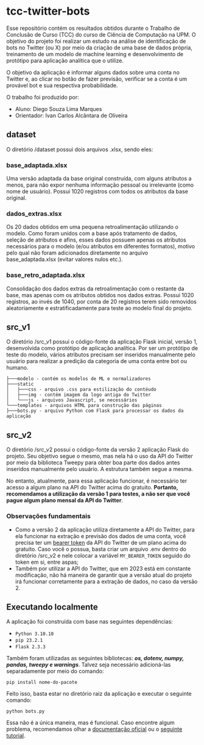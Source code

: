 # tcc-twitter-bots
Esse repositório contém os resultados obtidos durante o Trabalho de Conclusão de Curso (TCC) do curso de Ciência de Computação na UPM. O objetivo do projeto foi realizar um estudo na análise de identificação de bots no Twitter (ou X) por meio da criação de uma base de dados própria, treinamento de um modelo de machine learning e desenvolvimento de protótipo para aplicação analítica que o utilize.

O objetivo da aplicação é informar alguns dados sobre uma conta no Twitter e, ao clicar no botão de fazer previsão, verificar se a conta é um provável bot e sua respectiva probabilidade.

O trabalho foi produzido por:
- Aluno: Diego Souza Lima Marques
- Orientador: Ivan Carlos Alcântara de Oliveira

## dataset
O diretório /dataset possui dois arquivos .xlsx, sendo eles:

### base_adaptada.xlsx

Uma versão adaptada da base original construída, com alguns atributos a menos, para não expor nenhuma informação pessoal ou irrelevante (como nome de usuário). Possui 1020 registros com todos os atributos da base original.

### dados_extras.xlsx

Os 20 dados obtidos em uma pequena retroalimentação utilizando o modelo. Como foram unidos com a base após tratamento de dados, seleção de atributos e afins, esses dados possuem apenas os atributos necessários para o modelo (e/ou atributos em diferentes formatos), motivo pelo qual não foram adicionados diretamente no arquivo base_adaptada.xlsx (evitar valores nulos etc.).

### base_retro_adaptada.xlsx

Consolidação dos dados extras da retroalimentação com o restante da base, mas apenas com os atributos obtidos nos dados extras. Possui 1020 registros, ao invés de 1040, por conta de 20 registros terem sido removidos aleatoriamente e estratificadamente para teste ao modelo final do projeto.

## src_v1
O diretório /src_v1 possui o código-fonte da aplicação Flask inicial, versão 1, desenvolvida como protótipo de aplicação analítica. Por ser um protótipo de teste do modelo, vários atributos precisam ser inseridos manualmente pelo usuário para realizar a predição da categoria de uma conta entre bot ou humano.

```
├───modelo - contém os modelos de ML e normalizadores
├───static
│   ├───css - arquivo .css para estilização do contéudo
│   ├───img - contém imagem da logo antiga do Twitter
│   └───js - arquivos Javascript, se necessários
└───templates - arquivos HTML para construção das páginas
├───bots.py - arquivo Python com Flask para processar os dados da aplicação
```

## src_v2
O diretório /src_v2 possui o código-fonte da versão 2 aplicação Flask do projeto. Seu objetivo segue o mesmo, mas nela há o uso da API do Twitter por meio da biblioteca Tweepy para obter boa parte dos dados antes inseridos manualmente pelo usuário. A estrutura também segue a mesma.

No entanto, atualmente, para essa aplicação funcionar, é necessário ter acesso a algum plano na API do Twitter acima do gratuito. <strong>Portanto, recomendamos a utilização da versão 1 para testes, a não ser que você pague algum plano mensal da API do Twitter</strong>.

### <strong>Observações fundamentais</strong>
* Como a versão 2 da aplicação utiliza diretamente a API do Twitter, para ela funcionar na extração e previsão dos dados de uma conta, você precisa ter um [bearer token](https://developer.twitter.com/en/docs/authentication/oauth-2-0/bearer-tokens) da API do Twitter de um plano acima do gratuito. Caso você o possua, basta criar um arquivo .env dentro do diretório /src_v2 e nele colocar a variável `MY_BEARER_TOKEN` seguido do token em si, entre aspas;
* Também por utilizar a API do Twitter, que em 2023 está em constante modificação, não há maneira de garantir que a versão atual do projeto irá funcionar corretamente para a extração de dados, no caso da versão 2.

## Executando localmente
A aplicação foi construída com base nas seguintes dependências:
* `Python 3.10.10`
* `pip 23.2.1`
* `Flask 2.3.3`

Também foram utilizadas as seguintes bibliotecas: <strong>*os, dotenv, numpy, pandas, tweepy e warnings*</strong>. Talvez seja necessário adicioná-las separadamente por meio do comando:

`pip install nome-do-pacote`

Feito isso, basta estar no diretório raiz da aplicação e executar o seguinte comando:

`python bots.py`

Essa não é a única maneira, mas é funcional. Caso encontre algum problema, recomendamos olhar a [documentação oficial](https://flask.palletsprojects.com/en/3.0.x/quickstart/) ou o [seguinte tutorial](https://www.geeksforgeeks.org/how-to-run-a-flask-application/).